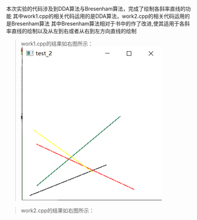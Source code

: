 本次实验的代码涉及到DDA算法与Bresenham算法，完成了绘制各斜率直线的功能
其中work1.cpp的相关代码运用的是DDA算法，work2.cpp的相关代码运用的是Bresenham算法
其中Bresenham算法相对于书中的作了改进,使其适用于各斜率直线的绘制以及从左到右或者从右到左方向直线的绘制
>work1.cpp的结果如右图所示：
![图片](https://github.com/TQY-tqy/Computer-Graphics-with-OpenGL/blob/main/%E5%9B%BE%E7%89%87/%E5%B1%8F%E5%B9%95%E6%88%AA%E5%9B%BE%202022-06-05%20191338.png)

>work2.cpp的结果如右图所示：
